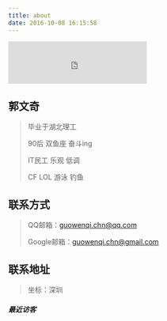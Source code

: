 ```yaml
---
title: about
date: 2016-10-08 16:15:58
---
```

<iframe frameborder="no" border="0" marginwidth="0" marginheight="0" width=280 height=86 src="http://music.163.com/outchain/player?type=2&id=27955653&auto=1&height=66"></iframe>

## 郭文奇

>毕业于湖北理工
>
>90后     双鱼座     奋斗ing
>
>IT民工    乐观  	  低调
>
>CF  	  LOL  	  游泳  	  钓鱼

## 联系方式

>QQ邮箱：guowenqi.chn@qq.com
>
>Google邮箱：guowenqi.chn@gmail.com

## 联系地址

>坐标：深圳



##### 最近访客
<div class="ds-recent-visitors" data-num-items="28" data-avatar-size="42" id="ds-recent-visitors"></div>


